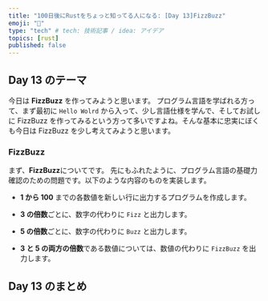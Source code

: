```yaml
---
title: "100日後にRustをちょっと知ってる人になる: [Day 13]FizzBuzz"
emoji: "🦀"
type: "tech" # tech: 技術記事 / idea: アイデア
topics: [rust]
published: false
---
```

## Day 13 のテーマ

今日は **FizzBuzz** を作ってみようと思います。
プログラム言語を学ばれる方って、まず最初に `Hello Wolrd` から入って、少し言語仕様を学んで、そしてお試しに FizzBuzz を作ってみるという方って多いですよね。そんな基本に忠実にぼくも今日は FizzBuzz を少し考えてみようと思います。

### FizzBuzz

まず、**FizzBuzz**についてです。
先にもふれたように、プログラム言語の基礎力確認のための問題です。以下のような内容のものを実装します。

- **1 から 100** までの各数値を新しい行に出力するプログラムを作成します。

- **3 の倍数**ごとに、数字の代わりに `Fizz` と出力します。

- **5 の倍数**ごとに、数字の代わりに `Buzz` と出力します。

- **3 と 5 の両方の倍数**である数値については、数値の代わりに `FizzBu​​zz` を出力します。

## Day 13 のまとめ
